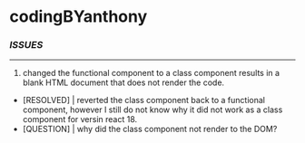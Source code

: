 # codingBYanthony

### *ISSUES*
---
1. changed the functional component to a class component results in a blank HTML document that does not render the code.
- [RESOLVED] | reverted the class component back to a functional component, however I still do not know why it did not work as a class component for versin react 18.
- [QUESTION] | why did the class component not render to the DOM?